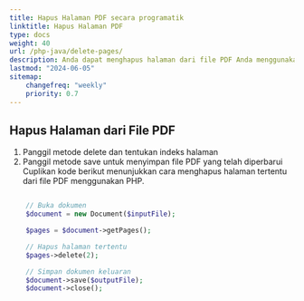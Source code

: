 ```yaml
---
title: Hapus Halaman PDF secara programatik
linktitle: Hapus Halaman PDF
type: docs
weight: 40
url: /php-java/delete-pages/
description: Anda dapat menghapus halaman dari file PDF Anda menggunakan PHP.
lastmod: "2024-06-05"
sitemap:
    changefreq: "weekly"
    priority: 0.7
---
```


## Hapus Halaman dari File PDF

1. Panggil metode delete dan tentukan indeks halaman
1. Panggil metode save untuk menyimpan file PDF yang telah diperbarui
Cuplikan kode berikut menunjukkan cara menghapus halaman tertentu dari file PDF menggunakan PHP.

```php

    // Buka dokumen
    $document = new Document($inputFile);      

    $pages = $document->getPages();

    // Hapus halaman tertentu
    $pages->delete(2);

    // Simpan dokumen keluaran
    $document->save($outputFile);
    $document->close();
```